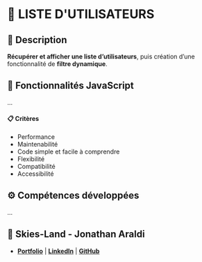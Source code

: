 # 🧑 LISTE D'UTILISATEURS

## 📖 Description
**Récupérer et afficher une liste d’utilisateurs**, puis création d’une fonctionnalité de **filtre dynamique**.

## 🔧 Fonctionnalités JavaScript
...

#### 📋 Critères
- Performance
- Maintenabilité
- Code simple et facile à comprendre
- Flexibilité
- Compatibilité
- Accessibilité

## ⚙️ Compétences développées
...


## 👤 Skies-Land - Jonathan Araldi
- **[Portfolio](https://portfolio-jonathan-araldi.netlify.app/)** | **[LinkedIn](https://www.linkedin.com/in/jonathan-araldi/)** | **[GitHub](https://github.com/Skies-Land)**